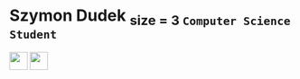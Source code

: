 # Szymon Dudek <sub> size = 3 `Computer Science Student`</sub>

[<img height="32" width="32" src="https://cdn.simpleicons.org/linkedin/#0A66C2>" />](https://www.youtube.com/) [<img height="32" width="32" src="https://cdn.simpleicons.org/gmail/#EA4335" />](mailto:simod2002@gmail.com)
